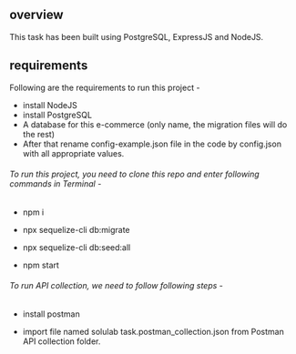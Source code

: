 ## overview

This task has been built using PostgreSQL, ExpressJS and NodeJS.


## requirements

Following are the requirements to run this project - 

- install NodeJS
- install PostgreSQL
- A database for this e-commerce (only name, the migration files will do the rest)
- After that rename config-example.json file in the code by config.json with all appropriate values. 

###### To run this project, you need to clone this repo and enter following commands in Terminal -

- npm i

- npx sequelize-cli db:migrate

- npx sequelize-cli db:seed:all

- npm start


###### To run API collection, we need to follow following steps -

- install postman

- import file named solulab task.postman_collection.json from Postman API collection folder.